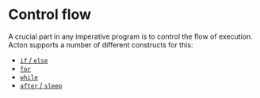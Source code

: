 # Control flow

A crucial part in any imperative program is to control the flow of execution. Acton supports a number of different constructs for this:

- [`if` / `else`](control_flow/if_else.md)
- [`for`](control_flow/for.md)
- [`while`](control_flow/while.md)
- [`after` / `sleep`](control_flow/after_sleep.md)
